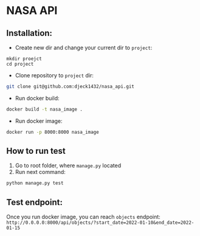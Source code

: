 # NASA API

## Installation:

- Create new dir and change your current dir to `project`:
```
mkdir proejct
cd project 
```
- Clone repository to `project` dir: 
```bash
git clone git@github.com:djeck1432/nasa_api.git
```
- Run docker build:
```bash
docker build -t nasa_image .
```
- Run docker image:
```bash
docker run -p 8000:8000 nasa_image
```


## How to run test

1. Go to root folder, where `manage.py` located
2. Run next command:
```bash
python manage.py test
```

## Test endpoint:
Once you run docker image, you can reach `objects` endpoint:
`http://0.0.0.0:8000/api/objects/?start_date=2022-01-10&end_date=2022-01-15`